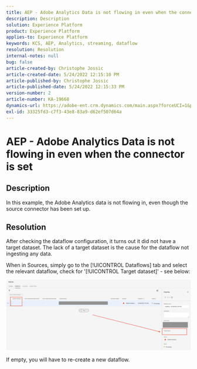```yaml
---
title: AEP - Adobe Analytics Data is not flowing in even when the connector is set
description: Description
solution: Experience Platform
product: Experience Platform
applies-to: Experience Platform
keywords: KCS, AEP, Analytics, streaming, dataflow
resolution: Resolution
internal-notes: null
bug: false
article-created-by: Christophe Jossic
article-created-date: 5/24/2022 12:15:10 PM
article-published-by: Christophe Jossic
article-published-date: 5/24/2022 12:15:33 PM
version-number: 2
article-number: KA-19668
dynamics-url: https://adobe-ent.crm.dynamics.com/main.aspx?forceUCI=1&pagetype=entityrecord&etn=knowledgearticle&id=a9ac5123-5bdb-ec11-a7b6-0022480b01c6
exl-id: 33325fd3-c7f3-43e8-83a9-d62ef507d64a
---
```

# AEP - Adobe Analytics Data is not flowing in even when the connector is set

## Description


In this example, the Adobe Analytics data is not flowing in, even though the source connector has been set up.


## Resolution


After checking the dataflow configuration, it turns out it did not have a target dataset. The lack of a target dataset is the cause for the dataflow not ingesting any data.

When in Sources, simply go to the [!UICONTROL Dataflows] tab and select the relevant dataflow, check for '[!UICONTROL Target dataset]' - see below:

![](assets/6dcf5ee4-5adb-ec11-a7b6-0022480b01c6.png)



















If empty, you will have to re-create a new dataflow.
